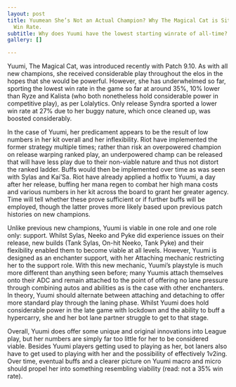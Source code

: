 ```yaml
---
layout: post
title: Yuumean She’s Not an Actual Champion? Why The Magical Cat is Sitting at 35%
  Win Rate.
subtitle: Why does Yuumi have the lowest starting winrate of all-time?
gallery: []

---
```

Yuumi, The Magical Cat, was introduced recently with Patch 9.10. As with all new champions, she received considerable play throughout the elos in the hopes that she would be powerful. However, she has underwhelmed so far, sporting the lowest win rate in the game so far at around 35%, 10% lower than Ryze and Kalista (who both nonetheless hold considerable power in competitive play), as per Lolalytics. Only release Syndra sported a lower win rate at 27% due to her buggy nature, which once cleaned up, was boosted considerably.

In the case of Yuumi, her predicament appears to be the result of low numbers in her kit overall and her inflexibility. Riot have implemented the former strategy multiple times; rather than risk an overpowered champion on release warping ranked play, an underpowered champ can be released that will have less play due to their non-viable nature and thus not distort the ranked ladder. Buffs would then be implemented over time as was seen with Sylas and Kai’Sa. Riot have already applied a hotfix to Yuumi, a day after her release, buffing her mana regen to combat her high mana costs and various numbers in her kit across the board to grant her greater agency. Time will tell whether these prove sufficient or if further buffs will be employed, though the latter proves more likely based upon previous patch histories on new champions.

Unlike previous new champions, Yuumi is viable in one role and one role only: support. Whilst Sylas, Neeko and Pyke did experience issues on their release, new builds (Tank Sylas, On-hit Neeko, Tank Pyke) and their flexibility enabled them to become viable at all levels. However, Yuumi is designed as an enchanter support, with her Attaching mechanic restricting her to the support role. With this new mechanic, Yuumi’s playstyle is much more different than anything seen before; many Yuumis attach themselves onto their ADC and remain attached to the point of offering no lane pressure through combining autos and abilities as is the case with other enchanters. In theory, Yuumi should alternate between attaching and detaching to offer more standard play through the laning phase. Whilst Yuumi does hold considerable power in the late game with lockdown and the ability to buff a hypercarry, she and her bot lane partner struggle to get to that stage.

Overall, Yuumi does offer some unique and original innovations into League play, but her numbers are simply far too little for her to be considered viable. Besides Yuumi players getting used to playing as her, bot laners also have to get used to playing with her and the possibility of effectively 1v2ing. Over time, eventual buffs and a clearer picture on Yuumi macro and micro should propel her into something resembling viability (read: not a 35% win rate).